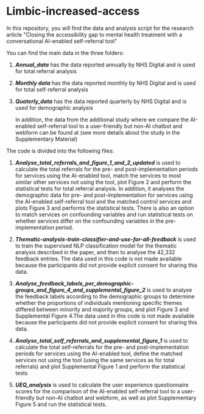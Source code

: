 # Limbic-increased-access
In this repository, you will find the data and analysis script for the research article "Closing the accessibility gap to mental health treatment with a conversational AI-enabled self-referral tool"


You can find the main data in the three folders:
1. **_Annual_data_** has the data reported annually by NHS Digital and is used for total referral analysis
2. **_Monthly data_** has the data reported monthly by NHS Digital and is used for total self-referral analysis
3. **_Quaterly_data_** has the data reported quarterly by NHS Digital and is used for demographic analysis

   In addition, the data from the additional study where we compare the AI-enabled self-referral tool to a user-friendly but non-AI chatbot and webform can be found at (see more details about the study in the Supplementary Material)


The code is divided into the following files:

1. **_Analyse_total_referrals_and_figure_1_and_2_updated_**
is used to calculate the total referrals for the pre- and post-implementation periods for services using the AI-enabled tool, match the services to most similar other services not using the tool, plot Figure 2 and perform the statistical tests for total referral analysis. In addition, it analyses the demographic data for pre- and post-implementation for services using the AI-enabled self-referral tool and the matched control services and plots Figure 3 and performs the statistical tests. There is also an option to match services on confounding variables and run statistical tests on whether services differ on the confounding variables in the pre-implementation period.

2. **_Thematic-analysis-train-classifier-and-use-for-all-feedback_**
is used to train the supervised NLP classification model for the thematic analysis described in the paper, and then to analyse the 42,332 feedback entries. The data used in this code is not made available because the participants did not provide explicit consent for sharing this data.

3. **_Analyse_feedback_labels_per_demographic-groups_and_figure_4_and_supplemental_figure_2_**
is used to analyse the feedback labels according to the demographic groups to determine whether the proportions of individuals mentioning specific themes differed between minority and majority groups, and plot Figure 3 and Supplemental Figure 4.The data used in this code is not made available because the participants did not provide explicit consent for sharing this data.

4. **_Analyse_total_self_referrals_and_supplemental_figure_1_**
is used to calculate the total self-referrals for the pre- and post-implementation periods for services using the AI-enabled tool, define the matched services not using the tool (using the same services as for total referrals) and plot Supplemental Figure 1 and perform the statistical tests

5. **_UEQ_analysis_**
is used to calculate the user experience questionnaire scores for the comparison of the AI-enabled self-referral tool to a user-friendly but non-AI chatbot and webform, as well as plot Supplementary Figure 5 and run the statistical tests.


 
 
